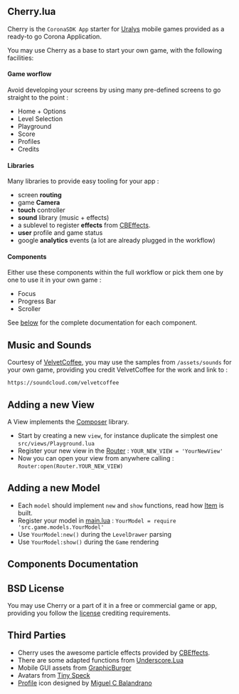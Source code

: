 
## Cherry.lua
Cherry is the `CoronaSDK App` starter for [Uralys](http://uralys.com/games) mobile games provided as a ready-to go Corona Application.

You may use Cherry as a base to start your own game, with the following facilities:

#### Game worflow

Avoid developing your screens by using many pre-defined screens to go straight to the point :

- Home + Options
- Level Selection
- Playground
- Score
- Profiles
- Credits

#### Libraries

Many libraries to provide easy tooling for your app :

- screen **routing**
- game **Camera**
- **touch** controller
- **sound** library (music + effects)
- a sublevel to register **effects** from [CBEffects](https://github.com/GymbylCoding/CBEffects).
- **user** profile and game status
- google **analytics** events (a lot are already plugged in the workflow)

#### Components

Either use these components within the full workflow or pick them one by one to use it in your own game :

- Focus
- Progress Bar
- Scroller

See [below](#components-documentation) for the complete documentation for each component.

## Music and Sounds

Courtesy of [VelvetCoffee](https://soundcloud.com/velvetcoffee), you may use the samples from `/assets/sounds` for your own game, providing you credit VelvetCoffee for the work and link to :

`https://soundcloud.com/velvetcoffee`

## Adding a new View

A View implements the [Composer](https://docs.coronalabs.com/daily/api/library/composer/index.html) library.

- Start by creating a new `view`, for instance duplicate the simplest one `src/views/Playground.lua`
- Register your new view in the [Router](https://github.com/chrisdugne/cherry/blob/master/src/Router.lua#L12)  : `YOUR_NEW_VIEW = 'YourNewView'`
- Now you can open your view from anywhere calling :
    `Router:open(Router.YOUR_NEW_VIEW)`

## Adding a new Model
- Each `model` should implement `new` and `show` functions, read how [Item](https://github.com/chrisdugne/cherry/blob/master/src/game/models/Item.lua) is built.
- Register your model in [main.lua](https://github.com/chrisdugne/cherry/blob/master/main.lua#L55) : `YourModel = require 'src.game.models.YourModel'`
- Use `YourModel:new()` during the `LevelDrawer` parsing
- Use `YourModel:show()` during the `Game` rendering

## Components Documentation

## BSD License
You may use Cherry or a part of it in a free or commercial game or app, providing you follow the [license](http://www.linfo.org/bsdlicense.html) crediting requirements.

## Third Parties

- Cherry uses the awesome particle effects provided by [CBEffects](https://github.com/GymbylCoding/CBEffects).
- There are some adapted functions from [Underscore.Lua](https://github.com/mirven/underscore.lua)
- Mobile GUI assets from [GraphicBurger](http://graphicburger.com/mobile-game-gui/)
- Avatars from [Tiny Speck](http://www.glitchthegame.com/public-domain-game-art/)
- [Profile](https://thenounproject.com/search/?q=profile&i=77971) icon designed by [Miguel C Balandrano](https://thenounproject.com/acider/)
